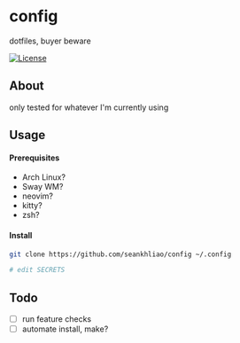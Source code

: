 # config

dotfiles, buyer beware

[![License](https://img.shields.io/github/license/seankhliao/config.svg?style=for-the-badge&maxAge=31536000)](LICENSE)

## About

only tested for whatever I'm currently using

## Usage

#### Prerequisites

- Arch Linux?
- Sway WM?
- neovim?
- kitty?
- zsh?

#### Install

```sh
git clone https://github.com/seankhliao/config ~/.config

# edit SECRETS
```

## Todo

- [ ] run feature checks
- [ ] automate install, make?
